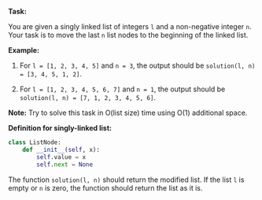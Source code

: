 **Task:**

You are given a singly linked list of integers `l` and a non-negative integer `n`. Your task is to move the last `n` list nodes to the beginning of the linked list.

**Example:**

1. For `l = [1, 2, 3, 4, 5]` and `n = 3`, the output should be `solution(l, n) = [3, 4, 5, 1, 2]`.

2. For `l = [1, 2, 3, 4, 5, 6, 7]` and `n = 1`, the output should be `solution(l, n) = [7, 1, 2, 3, 4, 5, 6]`.

**Note:** Try to solve this task in O(list size) time using O(1) additional space.

**Definition for singly-linked list:**
```python
class ListNode:
    def __init__(self, x):
        self.value = x
        self.next = None
```
The function `solution(l, n)` should return the modified list. If the list `l` is empty or `n` is zero, the function should return the list as it is.